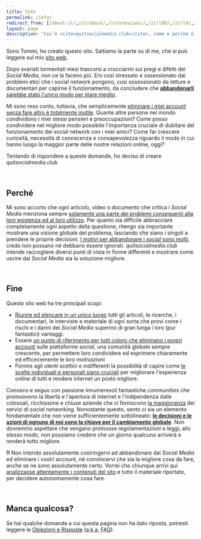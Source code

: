 ```yaml
---
title: Info
permalink: /info/
redirect_from: [/about-it/,/it/about/,/informazioni/,/it/l00/,/it/l0/,/it/level-0/,/it/level0/,/it/l-0/,/it/l-00/,/it/level00/,/it/level-00/]
layout: page
description: 'Cos’è <cite>quitsocialmedia.club</cite>, come e perché è nato ed il suo fine'
---
```

Sono Tommi, ho creato questo sito. Saltiamo la parte su di me, che si può leggere sul mio [sito web](https://tommi.space/about-it 'Tommi').

Dopo svariati tormentati mesi trascorsi a crucciarmi sui pregi e difetti dei *Social Media*, non ce la facevo più. Ero così stressato e ossessionato dai problemi etici che i social network pongono, così ossessionato da letture e documentari per capirne il funzionamento, da concludere che <u>**abbandonarli** sarebbe stato l'unico modo per stare meglio</u>.

Mi sono reso conto, tuttavia, che semplicemente <u>eliminare i miei account senza fare altro è totalmente inutile</u>. Quante altre persone nel mondo condividono i miei stessi pensieri e preoccupazioni? Come posso condividere nel migliore modo possibile l'importanza cruciale di dubitare del funzionamento dei social network con i miei amici? Come far crescere curiosità, necessità di conoscenza e consapevolezza riguardo il modo in cui hanno luogo la maggior parte delle nostre relazioni online, oggi?

Tentando di rispondere a queste domande, ho deciso di creare <cite>quitsocialmedia.club</cite>

<br>

## Perché

Mi sono accorto che ogni articolo, video o documento che critica i *Social Media* menziona sempre <u>solamente una parte dei problemi conseguenti alla loro esistenza ed al loro utilizzo</u>. Per quanto sia difficile abbracciare completamente ogni aspetto della questione, ritengo sia importante mostrare una visione globale del problema, lasciando che siano i singoli a prendere le proprie decisioni. <u><a href='/it/why' target='_blank' title='Perché'>I motivi</a> per abbandonare i <i>social</i> sono molti</u>, credo non possano né debbano essere ignorati. <cite>quitsocialmedia.club</cite> intende raccogliere diversi punti di vista in forme differenti e mostrare come uscire dai *Social Media* sia la soluzione migliore.

<br>

## Fine

Questo sito web ha tre principali scopi:

- <u>Riunire ed elencare in un unico luogo</u> tutti gli articoli, le ricerche, i documentari, le interviste e materiale di ogni sorta che provi come i rischi e i danni dei *Social Media* superino di gran lunga i loro (pur fantastici) vantaggi.
- Essere <u>un punto di riferimento per tutti coloro che eliminano i propri account</u> sulle piattaforme *social*, una comunità globale sempre crescente, per permettere loro condividere ed esprimere chiaramente ed efficecemente le loro motivazioni
- Fornire agli utenti scettici e indifferenti la possibilità di capire come <u>le scelte individuali e personali siano cruciali</u> per migliorare l'esperienza online di tutti e rendere internet un posto migliore.

Conosco e seguo con passione innumerevoli fantastiche *communities* che promuovono la libertà e l'apertura di internet e l'indipendenza dalle colossali, ricchissime e chiuse aziende che ci forniscono [la maggioranza](/it/what 'Cos’è un Social Media') dei servizi di *social networking*. Nonostante questo, sento ci sia un elemento fondamentale che non viene sufficientemente sottolineato: **<u>le decisioni e le azioni di ognuno di noi sono la chiave per il cambiamento globale</u>**. Non dovremmo aspettare che vengano promosse regolamentazioni e leggi; allo stesso modo, non possiamo credere che un giorno qualcuno arriverà e renderà tutto migliore.

**!!** Non intendo assolutamente costringervi ad abbandonare dai *Social Media* ed eliminare i vostri account, né convincervi che sia la migliore cosa da fare, anche se ne sono assolutamente certo. Vorrei che chiunque arrivi qui <u>analizzasse attentamente i contenuti del sito</u> e tutto il materiale riportato, per decidere autonomamente cosa fare.

<br>

## Manca qualcosa?

Se hai qualche domanda a cui questa pagina non ha dato riposta, potresti leggere le [Obiezioni e Risposte](/it/faq 'Obiezioni e risposte') (<abbr title='Also Known As'>a.k.a.</abbr> <abbr title='Frequently Asked Questions'>FAQ</abbr>).
